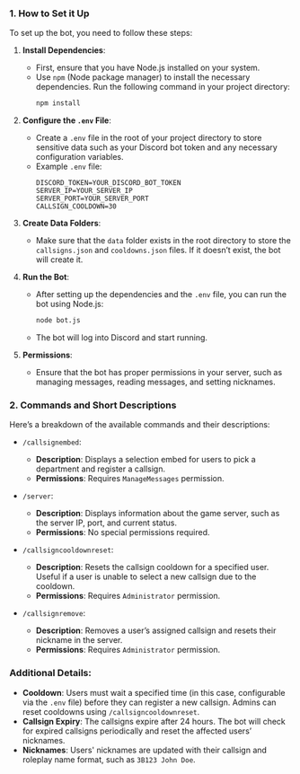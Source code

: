 ### 1. **How to Set it Up**

To set up the bot, you need to follow these steps:

1. **Install Dependencies**:
   - First, ensure that you have Node.js installed on your system.
   - Use `npm` (Node package manager) to install the necessary dependencies. Run the following command in your project directory:
     ```bash
     npm install 
     ```

2. **Configure the `.env` File**:
   - Create a `.env` file in the root of your project directory to store sensitive data such as your Discord bot token and any necessary configuration variables.
   - Example `.env` file:
     ```
     DISCORD_TOKEN=YOUR_DISCORD_BOT_TOKEN
     SERVER_IP=YOUR_SERVER_IP
     SERVER_PORT=YOUR_SERVER_PORT
     CALLSIGN_COOLDOWN=30
     ```

3. **Create Data Folders**:
   - Make sure that the `data` folder exists in the root directory to store the `callsigns.json` and `cooldowns.json` files. If it doesn’t exist, the bot will create it.

4. **Run the Bot**:
   - After setting up the dependencies and the `.env` file, you can run the bot using Node.js:
     ```bash
     node bot.js
     ```

   - The bot will log into Discord and start running.

5. **Permissions**:
   - Ensure that the bot has proper permissions in your server, such as managing messages, reading messages, and setting nicknames.

### 2. **Commands and Short Descriptions**

Here’s a breakdown of the available commands and their descriptions:

- `/callsignembed`: 
  - **Description**: Displays a selection embed for users to pick a department and register a callsign.
  - **Permissions**: Requires `ManageMessages` permission.
  
- `/server`: 
  - **Description**: Displays information about the game server, such as the server IP, port, and current status.
  - **Permissions**: No special permissions required.
  
- `/callsigncooldownreset`: 
  - **Description**: Resets the callsign cooldown for a specified user. Useful if a user is unable to select a new callsign due to the cooldown.
  - **Permissions**: Requires `Administrator` permission.
  
- `/callsignremove`: 
  - **Description**: Removes a user’s assigned callsign and resets their nickname in the server.
  - **Permissions**: Requires `Administrator` permission.

### **Additional Details**:
- **Cooldown**: Users must wait a specified time (in this case, configurable via the `.env` file) before they can register a new callsign. Admins can reset cooldowns using `/callsigncooldownreset`.
- **Callsign Expiry**: The callsigns expire after 24 hours. The bot will check for expired callsigns periodically and reset the affected users’ nicknames.
- **Nicknames**: Users' nicknames are updated with their callsign and roleplay name format, such as `3B123 John Doe`.
